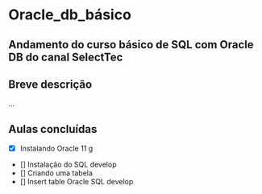 # Oracle_db_básico


## Andamento do curso básico de SQL com Oracle DB do canal SelectTec

## Breve descrição
...



## Aulas concluídas
- [X] Instalando Oracle 11 g
- [] Instalação do SQL develop
- [] Criando uma tabela
- [] Insert table Oracle SQL develop

